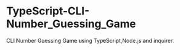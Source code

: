 # TypeScript-CLI-Number_Guessing_Game
CLI Number Guessing Game using TypeScript,Node.js and inquirer.
